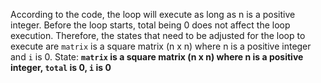 According to the code, the loop will execute as long as n is a positive integer. Before the loop starts, total being 0 does not affect the loop execution. Therefore, the states that need to be adjusted for the loop to execute are `matrix` is a square matrix (n x n) where n is a positive integer and `i` is 0.
State: **`matrix` is a square matrix (n x n) where n is a positive integer, `total` is 0, `i` is 0**